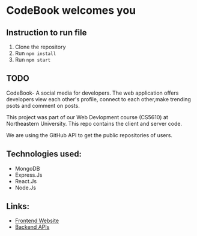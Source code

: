 
# CodeBook welcomes you

## Instruction to run file
1. Clone the repository
1. Run `npm install`
2. Run `npm start`

## TODO
CodeBook- A social media for developers. The web application offers developers view each other's profile, connect to each other,make trending psots and comment on posts.

This project was part of our Web Devlopment course (CS5610) at Northeastern University. This repo contains the client and server code.

We are using the GitHub API to get the public repositories of users.

## Technologies used:
* MongoDB
* Express.Js
* React.Js
* Node.Js
 
## Links: 
* [Frontend Website](https://cs5610-wbdv-client-gp32.herokuapp.com/codebook-client/)
* [Backend APIs](https://cs5610-wbdv-final-server.herokuapp.com/codebook)
    
